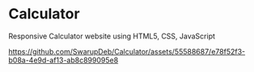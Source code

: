 # Calculator
Responsive Calculator website using HTML5, CSS, JavaScript

https://github.com/SwarupDeb/Calculator/assets/55588687/e78f52f3-b08a-4e9d-af13-ab8c899095e8
